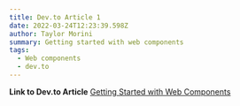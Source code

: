 ```yaml
---
title: Dev.to Article 1
date: 2022-03-24T12:23:39.598Z
author: Taylor Morini
summary: Getting started with web components
tags:
  - Web components
  - dev.to
---
```


**Link to Dev.to Article**
[Getting Started with Web Components](https://dev.to/taylormorini/getting-started-with-web-components-10k0)


